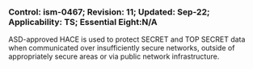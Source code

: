 ### Control: ism-0467; Revision: 11; Updated: Sep-22; Applicability: TS; Essential Eight:N/A
<p>ASD-approved HACE is used to protect SECRET and TOP SECRET data when communicated over insufficiently secure networks, outside of appropriately secure areas or via public network infrastructure.</p>